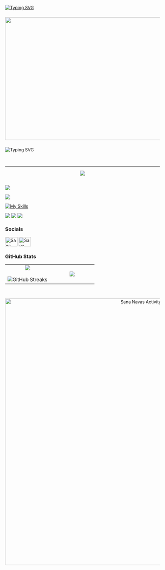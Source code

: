 [![Typing SVG](https://readme-typing-svg.herokuapp.com?font=Audiowide&size=40&duration=3000&pause=1000&color=008000&center=true&vCenter=true&width=800&lines=Hello+World!;I'm+Sana+S.+Navas;A+passionate+Data+Scientist+&+Developer)](https://git.io/typing-svg)

### 

<div align="center">
  <img height="400" width="800" src="https://i.redd.it/zturtz3gr70e1.gif"/>
</div>

### 

![Typing SVG](https://readme-typing-svg.herokuapp.com?font=Kode+Mono&pause=1000&center=true&vCenter=true&color=49F781&random=false&width=800&lines=Programmer)

<br>
<hr>

<div align="center">
  <img src="https://profile-counter.glitch.me/sanasnavas/count.svg?"  />
</div>
<br/>

![](https://hit.yhype.me/github/profile?user_id=94307781)

><div align="center">
   ![](https://raw.githubusercontent.com/sanasnavas/sanasnavas/refs/heads/main/snake.svg)
</div>

[![My Skills](https://skillicons.dev/icons?i=django,react,jquery,js,mongodb,java,python,c,linux)](https://skillicons.dev)

<a href="https://www.linkedin.com/in/sanasnavas/"><img src="https://img.shields.io/badge/linkedin-000000?style=for-the-badge&logo=linkedin&logoColor=blue" /></a>
<a href="https://sanasnavas.github.io/"><img src="https://img.shields.io/badge/Portfolio-000000?style=for-the-badge&logo=&logoColor=white" /></a>
<a href="https://leetcode.com/sanasnavas/"><img src="https://img.shields.io/badge/LeetCode-000000?style=for-the-badge&logo=LeetCode&logoColor=#d16c06" /></a>

<h3 align="left"> Socials</h3>
<a href="https://www.linkedin.com/in/sanasnavas/" target="blank"> <img align="center" src="https://raw.githubusercontent.com/rahuldkjain/github-profile-readme-generator/master/src/images/icons/Social/linked-in-alt.svg" alt="Sana Navas" height="30" width="40" /></a>
<a href="https://instagram.com/sanasnavas" target="blank"><img align="center" src="https://raw.githubusercontent.com/rahuldkjain/github-profile-readme-generator/master/src/images/icons/Social/instagram.svg" alt="Sana Navas" height="30" width="40" /></a>

<br>

<h3 align="left">GitHub Stats</h3>

<p align="center">
<table align="center">
<tr border="none">
<td width="50%" align="center">
  <img  align="center"  src="https://github-readme-stats.vercel.app/api?username=sanasnavas&theme=dark&show_icons=true&count_private=true&include_all_commits=false" />
  <br></br>
  <img  align="center" src="https://github-readme-streak-stats.herokuapp.com/?user=sanasnavas&theme=dark&hide_border=false" alt="GitHub Streaks"/> 
</td>

<td width="50%" align="center">
  <img  align="center"  src="https://github-readme-stats.anuraghazra1.vercel.app/api/top-langs/?username=sanasnavas&theme=dark&hide_border=false&no-bg=true&no-frame=true&langs_count=10"/>
</td>
</tr>
</table>

<br>

<div align="center">
  <img width="868px" src="https://github-readme-activity-graph.vercel.app/graph?username=sanasnavas&theme=react-dark" alt="Sana Navas Activity"/>
</div>


